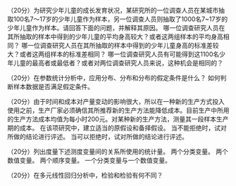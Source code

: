 （20分）为研究少年儿童的成长发育状况，某研究所的一位调查人员在某城市抽取100名7～17岁的少年儿童作为样本，另一位调查人员则抽取了1000名7~17岁的少年儿童作为样本。请回答下面的问题，并解释其原因。
哪一位调查研究人员在其所抽取的样本中得到的少年儿童的平均身高较大？或者这两组样本的平均身高相同？
哪一位调查研究人员在其所抽取的样本中得到的少年儿童身高的标准差较大？或者这两组样本的标准差相同？
哪一位调查研究人员有可能得到这1100名少年儿童的最高者或最低者？或者对两位调查研究人员来说，这种机会是相同的？

（20分）在参数统计分析中，应用分布、分布和分布的假定条件是什么？ 如何判断样本数据是否满足假定条件。

（20分）由于时间和成本对产量变动的影响很大，所以在一种新的生产方式投入使用之前，生产厂家必须确信其所推荐新的生产方法能降低成本。目前生产中所用的生产方法成本均值为每小时200元。对某种新的生产方法，测量其一段样本生产期的成本。
在该项研究中，建立适当的原假设和备择假设。
当不能拒绝时，试对所做的结论进行评述。
当可以拒绝时，试对所做的结论进行评述。

（20分）列出度量下述测度变量间的关系所使用的统计量。
两个分类变量。
两个数值变量。
两个顺序变量。
一个分类变量与一个数值变量。

（20分）在多元线性回归分析中，检验和检验有何不同？


